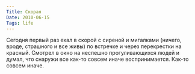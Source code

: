 ```yaml
---
Title: Скорая
Date: 2010-06-15
Tags: life
---
```


<div class="text"><p>Сегодня первый раз ехал в скорой с сиреной и мигалками (ничего, вроде, страшного и все живы) по встречке и через перекрестки на красный. Смотрел в окно на неспешно прогуливающихся людей и думал, что снаружи все как-то совсем иначе воспринимается. Как-то совсем иначе.</p></div>